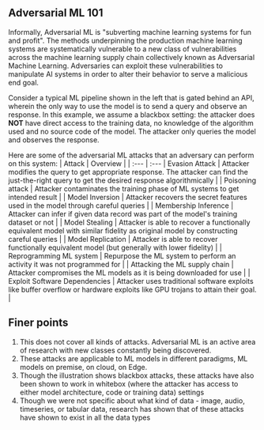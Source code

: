 ## Adversarial ML 101 
Informally, Adversarial ML is "subverting machine learning systems for fun and profit". The methods underpinning the production machine learning systems are systematically vulnerable to a new class of vulnerabilities across the machine learning supply chain collectively known as Adversarial Machine Learning. Adversaries can exploit these vulnerabilities to manipulate AI systems in order to alter their behavior to serve a malicious end goal.

Consider a typical ML pipeline shown in the left that is gated behind an API, wherein the only way to use the model is to send a query and observe an response. In this example, we assume a blackbox setting: the attacker does **NOT** have direct access to the training data, no knowledge of the algorithm used and no source code of the model. The attacker only queries the model and observes the response.

Here are some of the adversarial ML attacks that an adversary can perform on this system:
| Attack 		 				| Overview	|
| :---							| :---
| Evasion Attack 				| Attacker modifies the query to get appropriate response. The attacker can find the just-the-right query to get the desired response algorithmically	|
| Poisoning attack 				| Attacker contaminates the training phase of ML systems to get intended result		|
| Model Inversion 				| Attacker recovers the secret features used in the model through careful queries	| 
| Membership Inference  		| Attacker can infer if given data record was part of the model's training dataset or not |
| Model Stealing        		| Attacker is able to recover a functionally equivalent model with similar fidelity as original model by constructing careful queries | 
| Model Replication     		| Attacker is able to recover functionally equivalent model (but generally with lower fidelity) | 
| Reprogramming ML system       | Repurpose the ML system to perform an activity it was not programmed for | 
| Attacking the ML supply chain | Attacker compromises the ML models as it is being downloaded for use | 
| Exploit Software Dependencies | Attacker uses traditional software exploits like buffer overflow or hardware exploits like GPU trojans to attain their goal. |

## Finer points 
1.  This does not cover all kinds of attacks. Adversarial ML is an active area of research with new classes constantly being discovered.
2.  These attacks are applicable to ML models in different paradigms, ML models on premise, on cloud, on Edge.
3.  Though the illustration shows blackbox attacks, these attacks have also been shown to work in whitebox (where the attacker has access to either model architecture, code or training data) settings
4.  Though we were not specific about what kind of data - image, audio, timeseries, or tabular data, research has shown that of these attacks have shown to exist in all the data types


